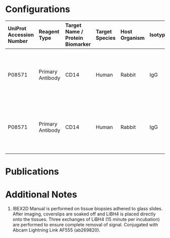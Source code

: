 # Configurations

| UniProt Accession Number   | Reagent Type     | Target Name / Protein Biomarker   | Target Species   | Host Organism   | Isotype   | Clonality   | Vendor   | Catalog Number          | Conjugate   | RRID   | Availability   | Method        | Tissue Preservation   | Target Tissue   | Tissue State              | Detergent         | Antigen Retrieval Conditions                                       | Dye Inactivation Conditions                                      | Recommend   | Agree               | Disagree   | Contributor         | Notes       |
|:---------------------------|:-----------------|:----------------------------------|:-----------------|:----------------|:----------|:------------|:---------|:------------------------|:------------|:-------|:---------------|:--------------|:----------------------|:----------------|:--------------------------|:------------------|:-------------------------------------------------------------------|:-----------------------------------------------------------------|:------------|:--------------------|:-----------|:--------------------|:------------|
| P08571                     | Primary Antibody | CD14                              | Human            | Rabbit          | IgG       | EPR3653     | Abcam    | ab226121 (Unconjugated) | AF555       | NA     | Custom         | IBEX2D Manual | FFPE                  | Liver           | Metastatic Ovarian Cancer | 0.3% Triton-X-100 | pH 9.5 for 15 minutes in a pressure cooker (Borg Decloaker BD1000) | 1 mg/ml LiBH4 15 minutes (3 exchanges for a total of 45 minutes) | Yes         | 0000-0001-9561-4256 | NA         | 0000-0001-9561-4256 | [1](#notes) |
| P08571                     | Primary Antibody | CD14                              | Human            | Rabbit          | IgG       | EPR3653     | Abcam    | ab226121 (Unconjugated) | AF555       | NA     | Custom         | IBEX2D Manual | FFPE                  | Tonsil          | Metastatic Ovarian Cancer | 0.3% Triton-X-100 | pH 9.5 for 15 minutes in a pressure cooker (Borg Decloaker BD1000) | 1 mg/ml LiBH4 15 minutes (3 exchanges for a total of 45 minutes) | Yes         | 0000-0001-9561-4256 | NA         | 0000-0001-9561-4256 | [1](#notes) |

# Publications



# Additional Notes

<a name="notes"></a>
1. IBEX2D Manual is performed on tissue biopsies adhered to glass slides. After imaging, coverslips are soaked off and LiBH4 is placed directly onto the tissues. Three exchanges of LiBH4 (15 minute per incubation) are performed to ensure complete removal of signal. Conjugated with Abcam Lightning Link AF555 (ab269820).
